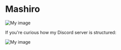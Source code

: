 # Mashiro

![My image](https://image.ibb.co/nfbpOH/Mashiro.png)

If you're curious how my Discord server is structured:

![My image](https://image.ibb.co/jnY8Hc/Discord.png)
